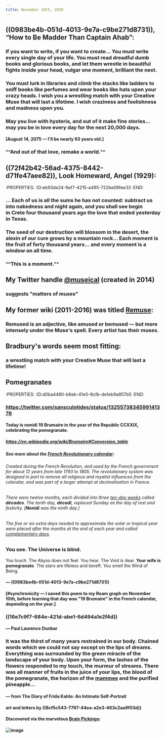 ```yaml
---
title: November 10th, 2020
---
```


## ((0983be4b-051d-4013-9e7a-c9be271d8731)), “How to Be Madder Than Captain Ahab”:
### If you want to write, if you want to create… You must write every single day of your life. You must read dreadful dumb books and glorious books, and let them wrestle in beautiful fights inside your head, vulgar one moment, brilliant the next.

### You must lurk in libraries and climb the stacks like ladders to sniff books like perfumes and wear books like hats upon your crazy heads. I wish you a wrestling match with your Creative Muse that will last a lifetime. I wish craziness and foolishness and madness upon you.

### May you live with hysteria, and out of it make fine stories… may you be in love every day for the next 20,000 days.
#### [August 14, 2075 — I'll be nearly 93 years old.]

### ^^And out of that love, remake a world.^^

## 

## ((72f42b42-56ad-4375-8442-d71fe47aee82)), __Look Homeward, Angel__ (1929):
:PROPERTIES:
:ID:eb93de24-9af7-4215-a495-722be06fee33
:END:
### … Each of us is all the sums he has not counted: subtract us into nakedness and night again, and you shall see begin in Crete four thousand years ago the love that ended yesterday in Texas.

### The seed of our destruction will blossom in the desert, the alexin of our cure grows by a mountain rock… Each moment is the fruit of forty thousand years… and every moment is a window on all time.

### ^^This is a moment.^^

## 

## My Twitter handle [@museical](https://twitter.com/museical) (created in 2014)
### suggests __"matters of muses"__

## My former wiki (2011-2016) was titled [Remuse](https://sensemaking.neocities.org/remuse.html):
### Remused is an adjective, like amused or bemused — but more intensely under the Muse's spell. Every artist has their muses.

## Bradbury's words seem most fitting:
### **__a wrestling match with your Creative Muse that will last a lifetime!__**

## 

## Pomegranates
:PROPERTIES:
:ID:d0ba4480-b6eb-41e0-8cfb-de1eb9a957b5
:END:
### https://twitter.com/sansculotides/status/1325573834599141376
#### Today is nonidi 19 Brumaire in the year of the Republic CCXXIX, celebrating the pomegranate.
##### https://en.wikipedia.org/wiki/Brumaire#Conversion_table

##### See more about the [French Revolutionary calendar](https://en.wikipedia.org/wiki/French_Republican_calendar):
###### Created during the French Revolution, and used by the French government for about 12 years from late 1793 to 1805.  The revolutionary system was designed in part to remove all religious and royalist influences from the calendar, and was part of a larger attempt at decimalisation in France.

###### There were twelve months, each divided into three [ten-day weeks](https://en.wikipedia.org/wiki/French_Republican_calendar#Ten_days_of_the_week) called __décades__.  The tenth day, __décadi__, replaced Sunday as the day of rest and festivity.  [__Nonidi__ was the ninth day.]

###### The five or six extra days needed to approximate the solar or tropical year were placed after the months at the end of each year and called [complementary days](https://en.wikipedia.org/wiki/Sansculottides).

##### 

### You see. The Universe is blind.
You touch. The Abyss does not feel.
You hear. The Void is dear.
**Your wife is pomegranate**. The stars are lifeless and bereft.
You smell the Wind of Being.
#### — ((0983be4b-051d-4013-9e7a-c9be271d8731))

#### [#synchronicity — I saved this poem to my Roam graph on November 10th, __before__ learning that day was "19 Brumaire" in the French calendar, depending on the year.]

### 

### ((16e7c9f7-684e-421d-abe1-6d494a1e2f4d))
#### — Paul Laurence Dunbar

### 

### It was the thirst of many years restrained in our body. Chained words which we could not say except on the lips of dreams. Everything was surrounded by the green miracle of the landscape of your body. Upon your form, the lashes of the flowers responded to my touch, the murmur of streams. There was all manner of fruits in the juice of your lips, the **blood of the pomegranate**, the horizon of the [mammee](https://en.wikipedia.org/wiki/Mammea_americana) and the purified pineapple…
#### — from __The Diary of Frida Kahlo: An Intimate Self-Portrait__

#### art and letters by ((8cf5c543-7797-44ea-a2e3-463c2aa9f03d))

#### 

#### Discovered via the marvelous [Brain Pickings](https://www.brainpickings.org/2013/04/19/frida-kahlo-diary-love-letters/):

#### ![image](https://i1.wp.com/www.brainpickings.org/wp-content/uploads/2013/04/fridakahlodiary3.jpg?w=680&ssl=1)
